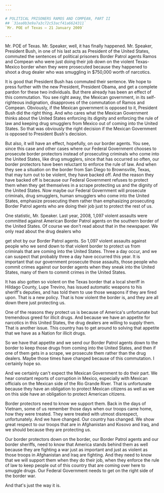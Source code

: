 ```yaml
---
---

# POLITICAL PRISONERS RAMOS AND COMPEAN, PART II
## `31ea0b3e9a7a3c72c53acf41a6624311`
`Mr. POE of Texas — 21 January 2009`

---
```



Mr. POE of Texas. Mr. Speaker, well, it has finally happened. Mr. 
Speaker, President Bush, in one of his last acts as President of the 
United States, commuted the sentences of political prisoners Border 
Patrol agents Ramos and Compean who were just doing their job down on 
the violent Texas-Mexico border when they were prosecuted because they 
happened to shoot a drug dealer who was smuggling in $750,000 worth of 
narcotics.

It is good that President Bush has commuted their sentence. We hope 
to press further with the new President, President Obama, and get a 
complete pardon for these two individuals. But there already has been 
an effect of this commutation. You see right away, the Mexican 
government, in its self-righteous indignation, disapproves of the 
commutation of Ramos and Compean. Obviously, if the Mexican government 
is opposed to it, President Bush did the right thing. And who cares 
what the Mexican Government thinks about the United States enforcing 
its dignity and enforcing the rule of law and keeping drug smugglers 
from Mexico out of coming into the United States. So that was obviously 
the right decision if the Mexican Government is opposed to President 
Bush's decision.

But also, it will have an effect, hopefully, on our border agents. 
You see, since this case and other cases where our Federal Government 
chooses to prosecute border protectors instead of prosecuting criminals 
who come into the United States, like drug smugglers, since that has 
occurred so often, our border protectors have been reluctant to enforce 
the rule of law. And when they see a situation on the border from San 
Diego to Brownsville, Texas, that may turn out to be violent, they have 
backed off. And the reason they have backed off is because our Federal 
Government refuses to protect them when they get themselves in a scrape 
protecting us and the dignity of the United States. Now maybe our 
Federal Government will prosecute criminals, drug smugglers, human 
smugglers who come into the United States, emphasize prosecuting them 
rather than emphasizing prosecuting Border Patrol agents who are doing 
their job just to protect the rest of us.

One statistic, Mr. Speaker. Last year, 2008, 1,097 violent assaults 
were committed against American Border Patrol agents on the southern 
border of the United States. Of course we don't read about that in the 
newspaper. We only read about the drug dealers who


get shot by our Border Patrol agents. So 1,097 violent assaults against 
people who we send down to that violent border to protect us from 
criminals that are coming into the United States. Three a day occur, 
and we can suspect that probably three a day have occurred this year. 
It is important that our government prosecute those assaults, those 
people who commit crimes against our border agents when they sneak into 
the United States, many of them to commit crimes in the United States.

It has also gotten so violent on the Texas border that a local 
sheriff in Hildago County, Lupe Trevino, has issued automatic weapons 
to his sheriff's deputies, and has told them to use those weapons if 
they are fired upon. That is a new policy. That is how violent the 
border is, and they are all down there just protecting us.

One of the reasons they protect us is because of America's 
unfortunate but tremendous greed for illicit drugs. And because we have 
an appetite for narcotics in this United States, the drug dealers are 
willing to supply them. That is another issue. This country has to get 
around to solving that appetite that we have as a Nation for illicit 
drugs.

So we have that appetite and we send our Border Patrol agents down to 
the border to keep those drugs from coming into the United States, and 
then if one of them gets in a scrape, we prosecute them rather than the 
drug dealers. Maybe those times have changed because of this 
commutation. I certainly hope so.

And we certainly can't expect the Mexican Government to do their 
part. We hear constant reports of corruption in Mexico, especially with 
Mexican officials on the Mexican side of the Rio Grande River. That is 
unfortunate because they have an obligation to protect Mexican citizens 
as well as we on this side have an obligation to protect American 
citizens.

Border protectors need to know we support them. Back in the days of 
Vietnam, some of us remember those days when our troops came home, how 
they were treated. They were treated with utmost disrespect, 
unfortunately. And we have changed. Our country has changed. We show 
great respect to our troops that are in Afghanistan and Kosovo and 
Iraq, and we should because they are protecting us.

Our border protectors down on the border, our Border Patrol agents 
and our border sheriffs, need to know that America stands behind them 
as well because they are fighting a war just as important and just as 
violent as those troops in Afghanistan and Iraq are fighting. And they 
need to know that we will support them when they do their job, when 
they enforce the rule of law to keep people out of this country that 
are coming over here to smuggle drugs. Our Federal Government needs to 
get on the right side of the border war.

And that's just the way it is.
